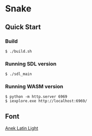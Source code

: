 # Snake

## Quick Start

### Build

```console
$ ./build.sh
```

### Running SDL version

```console
$ ./sdl_main
```

### Running WASM version

```console
$ python -m http.server 6969
$ iexplore.exe http://localhost:6969/
```

## Font

[Anek Latin Light](https://github.com/EkType/Anek)
